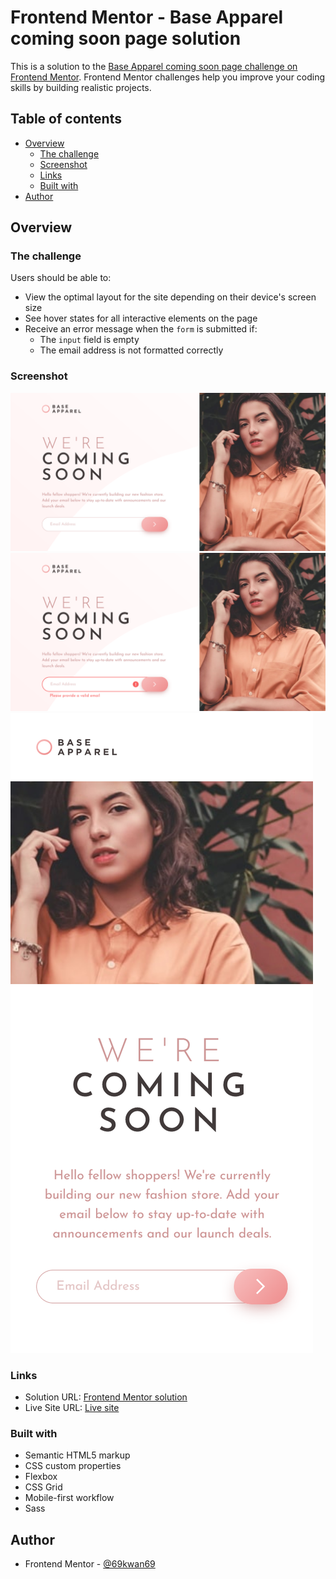 # Frontend Mentor - Base Apparel coming soon page solution

This is a solution to the [Base Apparel coming soon page challenge on Frontend Mentor](https://www.frontendmentor.io/challenges/base-apparel-coming-soon-page-5d46b47f8db8a7063f9331a0). Frontend Mentor challenges help you improve your coding skills by building realistic projects. 

## Table of contents

- [Overview](#overview)
  - [The challenge](#the-challenge)
  - [Screenshot](#screenshot)
  - [Links](#links)
  - [Built with](#built-with)
- [Author](#author)

## Overview

### The challenge

Users should be able to:

- View the optimal layout for the site depending on their device's screen size
- See hover states for all interactive elements on the page
- Receive an error message when the `form` is submitted if:
  - The `input` field is empty
  - The email address is not formatted correctly

### Screenshot

![](./screenshots/screenshot-desktop.png)
![](./screenshots/screenshot-desktop-active.png)
![](./screenshots/screenshot-mobile.png)

### Links

- Solution URL: [Frontend Mentor solution](https://www.frontendmentor.io/solutions/base-apparel-coming-soon-page-FXYFhHhgKJ)
- Live Site URL: [Live site](https://69kwan69.github.io/aase-apparel-coming-soon-page)

### Built with

- Semantic HTML5 markup
- CSS custom properties
- Flexbox
- CSS Grid
- Mobile-first workflow
- Sass

## Author

- Frontend Mentor - [@69kwan69](https://www.frontendmentor.io/profile/69kwan69)
